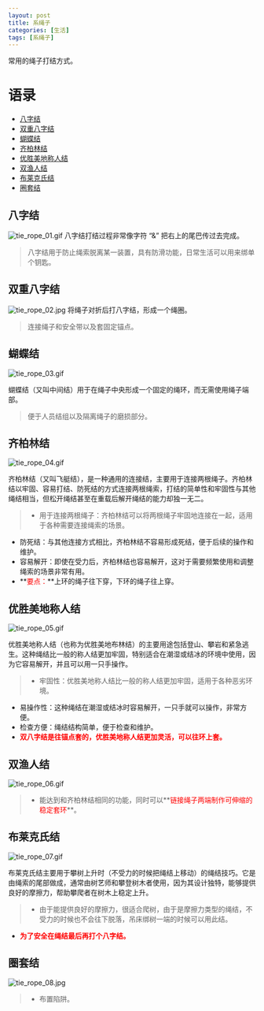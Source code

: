 ```yaml
---
layout: post
title: 系绳子
categories: [生活]
tags: [系绳子]
---
```


常用的绳子打结方式。

# 语录

+ [八字结](#八字结)
+ [双重八字结](#双重八字结)
+ [蝴蝶结](#蝴蝶结)
+ [齐柏林结](#齐柏林结)
+ [优胜美地称人结](#优胜美地称人结)
+ [双渔人结](#双渔人结)
+ [布莱克氏结](#布莱克氏结)
+ [圈套结](#圈套结)



## 八字结
![tie_rope_01.gif](/static/img/live/tie_rope/tie_rope_01.gif)
八字结打结过程非常像字符 “&” 把右上的尾巴传过去完成。
> 八字结用于防止绳索脱离某一装置，具有防滑功能，日常生活可以用来绑单个钥匙。




## 双重八字结
![tie_rope_02.jpg](/static/img/live/tie_rope/tie_rope_02.jpg)
将绳子对折后打八字结，形成一个绳圈。
> 连接绳子和安全带以及套固定锚点。




## 蝴蝶结
![tie_rope_03.gif](/static/img/live/tie_rope/tie_rope_03.gif)

蝴蝶结（又叫中间结）用于在绳子中央形成一个固定的绳环，而无需使用绳子端部。
> 便于人员结组以及隔离绳子的磨损部分。




## 齐柏林结
![tie_rope_04.gif](/static/img/live/tie_rope/tie_rope_04.gif)

齐柏林结（又叫飞艇结），是一种通用的连接结，主要用于连接两根绳子。‌齐柏林结以牢固、容易打结、防死结的方式连接两根绳索，打结的简单性和牢固性与其他绳结相当，但松开绳结甚至在重载后解开绳结的能力却独一无二‌。
> + 用于连接两根绳子‌：齐柏林结可以将两根绳子牢固地连接在一起，适用于各种需要连接绳索的场景。
+ 防死结‌：与其他连接方式相比，齐柏林结不容易形成死结，便于后续的操作和维护。
+ 容易解开‌：即使在受力后，齐柏林结也容易解开，这对于需要频繁使用和调整绳索的场景非常有用。
+ **<font color=red>要点：</font>**上环的绳子往下穿，下环的绳子往上穿。



## 优胜美地称人结
![tie_rope_05.gif](/static/img/live/tie_rope/tie_rope_05.gif)

优胜美地称人结（也称为优胜美地布林结）的主要用途包括登山、攀岩和紧急逃生‌。这种绳结比一般的称人结更加牢固，特别适合在潮湿或结冰的环境中使用，因为它容易解开，并且可以用一只手操作‌。

> + ‌牢固性‌：优胜美地称人结比一般的称人结更加牢固，适用于各种恶劣环境‌。
+ ‌易操作性‌：这种绳结在潮湿或结冰时容易解开，一只手就可以操作，非常方便‌。
+ ‌检查方便‌：绳结结构简单，便于检查和维护‌。
+ **<font color=red>双八字结是往锚点套的，优胜美地称人结更加灵活，可以往环上套。</font>**



## 双渔人结
![tie_rope_06.gif](/static/img/live/tie_rope/tie_rope_06.gif)

> + 能达到和齐柏林结相同的功能，同时可以**<font color=red>链接绳子两端制作可伸缩的稳定套环</font>**。




## 布莱克氏结
![tie_rope_07.gif](/static/img/live/tie_rope/tie_rope_07.gif)

布莱克氏结主要用于攀树上升时（不受力的时候把绳结上移动）的绳结技巧‌。它是由绳索的尾部做成，通常由树艺师和攀登树木者使用，因为其设计独特，能够提供良好的摩擦力，帮助攀爬者在树木上稳定上升‌。

> + 由于能提供良好的摩擦力，很适合爬树，由于是摩擦力类型的绳结，不受力的时候也不会往下脱落，吊床绑树一端的时候可以用此结。
+ **<font color=red>为了安全在绳结最后再打个八字结。</font>**





## 圈套结
![tie_rope_08.jpg](/static/img/live/tie_rope/tie_rope_08.jpg)

> + 布置陷阱。





